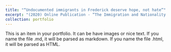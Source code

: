 ```yaml
---
title: "“Undocumented immigrants in Frederick deserve hope, not hate”"
excerpt: "(2020) Online Publication - “The Immigration and Nationality Act fails to specify what actions an undocumented immigrant has to take to be considered what it labels “amenable to removal.” According to the 2019 Frederick County 287(g) Steering Committee Presentation, law enforcement officers detained 1,673 undocumented immigrants between April 11, 2008 and May 31, 2019...”"
collection: portfolio
---
```


This is an item in your portfolio. It can be have images or nice text. If you name the file .md, it will be parsed as markdown. If you name the file .html, it will be parsed as HTML. 
